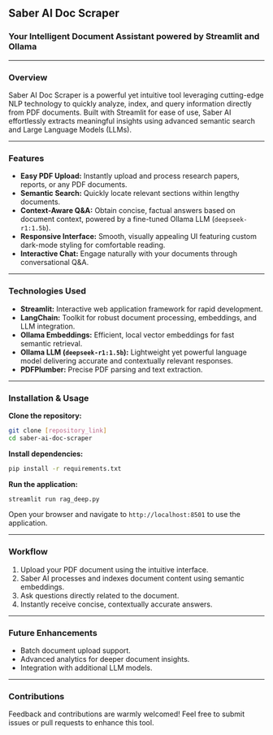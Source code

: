 ## Saber AI Doc Scraper

### Your Intelligent Document Assistant powered by Streamlit and Ollama

---

### Overview

Saber AI Doc Scraper is a powerful yet intuitive tool leveraging cutting-edge NLP technology to quickly analyze, index, and query information directly from PDF documents. Built with Streamlit for ease of use, Saber AI effortlessly extracts meaningful insights using advanced semantic search and Large Language Models (LLMs).

---

### Features

- **Easy PDF Upload:** Instantly upload and process research papers, reports, or any PDF documents.
- **Semantic Search:** Quickly locate relevant sections within lengthy documents.
- **Context-Aware Q&A:** Obtain concise, factual answers based on document context, powered by a fine-tuned Ollama LLM (`deepseek-r1:1.5b`).
- **Responsive Interface:** Smooth, visually appealing UI featuring custom dark-mode styling for comfortable reading.
- **Interactive Chat:** Engage naturally with your documents through conversational Q&A.

---

### Technologies Used

- **Streamlit:** Interactive web application framework for rapid development.
- **LangChain:** Toolkit for robust document processing, embeddings, and LLM integration.
- **Ollama Embeddings:** Efficient, local vector embeddings for fast semantic retrieval.
- **Ollama LLM (`deepseek-r1:1.5b`):** Lightweight yet powerful language model delivering accurate and contextually relevant responses.
- **PDFPlumber:** Precise PDF parsing and text extraction.

---

### Installation & Usage

**Clone the repository:**

```bash
git clone [repository_link]
cd saber-ai-doc-scraper
```

**Install dependencies:**

```bash
pip install -r requirements.txt
```

**Run the application:**

```bash
streamlit run rag_deep.py
```

Open your browser and navigate to `http://localhost:8501` to use the application.

---

### Workflow

1. Upload your PDF document using the intuitive interface.
2. Saber AI processes and indexes document content using semantic embeddings.
3. Ask questions directly related to the document.
4. Instantly receive concise, contextually accurate answers.

---

### Future Enhancements

- Batch document upload support.
- Advanced analytics for deeper document insights.
- Integration with additional LLM models.

---

### Contributions

Feedback and contributions are warmly welcomed! Feel free to submit issues or pull requests to enhance this tool.

